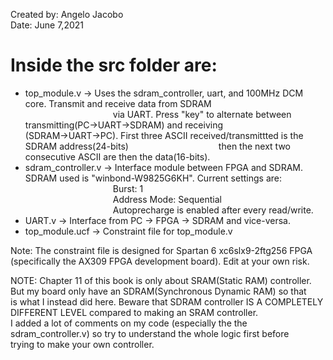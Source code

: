 Created by: Angelo Jacobo   
Date: June 7,2021  

# Inside the src folder are:  
* top_module.v -> Uses the sdram_controller, uart, and 100MHz DCM core. Transmit and receive data from SDRAM  
&emsp;&emsp;&emsp;&emsp;&emsp;&emsp;&emsp;&emsp;&emsp;&emsp;via UART. Press "key" to alternate between transmitting(PC->UART->SDRAM) and receiving
&emsp;&emsp;&emsp;&emsp;&emsp;&emsp;&emsp;&emsp;&emsp;&emsp;(SDRAM->UART->PC). First three ASCII received/transmittted is the SDRAM address(24-bits) 
&emsp;&emsp;&emsp;&emsp;&emsp;&emsp;&emsp;&emsp;&emsp;&emsp;then the next two consecutive ASCII  are then the data(16-bits).		  
* sdram_controller.v -> Interface module between FPGA and SDRAM. SDRAM used is "winbond-W9825G6KH". Current settings are:  
&emsp;&emsp;&emsp;&emsp;&emsp;&emsp;&emsp;&emsp;&emsp;&emsp;Burst: 1  
&emsp;&emsp;&emsp;&emsp;&emsp;&emsp;&emsp;&emsp;&emsp;&emsp;Address Mode: Sequential  
&emsp;&emsp;&emsp;&emsp;&emsp;&emsp;&emsp;&emsp;&emsp;&emsp;Autoprecharge is enabled after every read/write.  
* UART.v -> Interface from PC -> FPGA -> SDRAM and vice-versa.  
* top_module.ucf -> Constraint file for top_module.v  

Note: The constraint file is designed for Spartan 6 xc6slx9-2ftg256 FPGA (specifically the AX309 FPGA development board). Edit at your own risk.  

NOTE: Chapter 11 of this book is only about SRAM(Static RAM) controller. But my board only have an SDRAM(Synchronous Dynamic RAM) so that   
	is what I instead did here. Beware that SDRAM controller IS A COMPLETELY DIFFERENT LEVEL compared to making an SRAM controller.   
	I added a lot of comments on my code (especially the the sdram_controller.v) so try to understand the whole logic first before   
	trying to make your own controller.   
